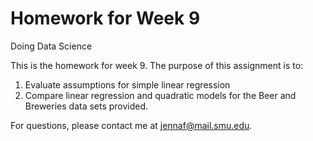 # Homework for Week 9
Doing Data Science

This is the homework for week 9. The purpose of this assignment is to:

1. Evaluate assumptions for simple linear regression
2. Compare linear regression and quadratic models for the Beer and Breweries data sets provided.

For questions, please contact me at jennaf@mail.smu.edu.
